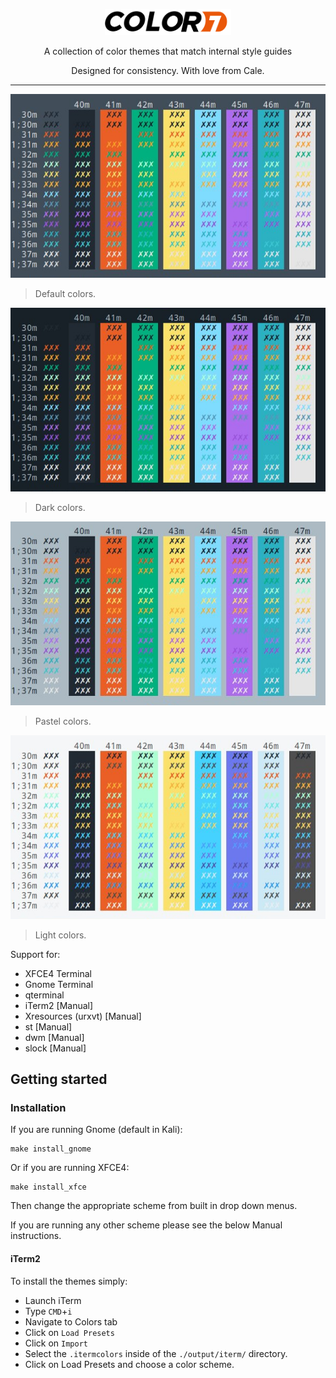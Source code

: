 <p align="center"><img width="40%" src="assets/color7.png"/></p>

<p align="center">A collection of color themes that match internal style guides</p>

<p align="center">Designed for consistency. With love from Cale.</p>

---

<p align="center"><img src="assets/color7-screenshot.jpg"/><blockquote>Default colors.</blockquote></p>
<p align="center"><img src="assets/color7-dark-screenshot.jpg"/><blockquote>Dark colors.</blockquote></p>
<p align="center"><img src="assets/color7-pastel-screenshot.jpg"/><blockquote>Pastel colors.</blockquote></p>
<p align="center"><img src="assets/color7-light-screenshot.jpg"/><blockquote>Light colors.</blockquote></p>

Support for:

* XFCE4 Terminal
* Gnome Terminal
* qterminal
* iTerm2 [Manual]
* Xresources (urxvt) [Manual]
* st [Manual] 
* dwm [Manual]
* slock [Manual]

## Getting started

### Installation

If you are running Gnome (default in Kali):

```shell
make install_gnome
```

Or if you are running XFCE4:

```shell
make install_xfce
```

Then change the appropriate scheme from built in drop down menus.

If you are running any other scheme please see the below Manual instructions.

#### iTerm2

To install the themes simply:
* Launch iTerm
* Type `CMD`+`i`
* Navigate to Colors tab
* Click on `Load Presets`
* Click on `Import`
* Select the `.itermcolors` inside of the `./output/iterm/` directory.
* Click on Load Presets and choose a color scheme.

